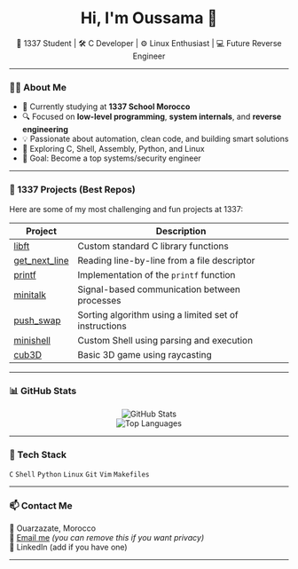 <h1 align="center">Hi, I'm Oussama 👋</h1>

<p align="center">
  🧠 1337 Student | 🛠️ C Developer | ⚙️ Linux Enthusiast | 💻 Future Reverse Engineer
</p>

---

### 👨‍💻 About Me
- 🏫 Currently studying at **1337 School Morocco**
- 🔍 Focused on **low-level programming**, **system internals**, and **reverse engineering**
- 💡 Passionate about automation, clean code, and building smart solutions
- 🧪 Exploring C, Shell, Assembly, Python, and Linux
- 🎯 Goal: Become a top systems/security engineer

---

### 🚀 1337 Projects (Best Repos)
Here are some of my most challenging and fun projects at 1337:

| Project | Description |
|--------|-------------|
| [libft](https://github.com/OB4413/libft) | Custom standard C library functions |
| [get_next_line](https://github.com/OB4413/get_next_line) | Reading line-by-line from a file descriptor |
| [printf](https://github.com/OB4413/ft_printf) | Implementation of the `printf` function |
| [minitalk](https://github.com/OB4413/minitalk) | Signal-based communication between processes |
| [push_swap](https://github.com/OB4413/push_swap) | Sorting algorithm using a limited set of instructions |
| [minishell](https://github.com/OB4413/minishell) | Custom Shell using parsing and execution |
| [cub3D](https://github.com/OB4413/cub3d) | Basic 3D game using raycasting |

---

### 📊 GitHub Stats
<p align="center">
  <img src="https://github-readme-stats.vercel.app/api?username=OB4413&show_icons=true&theme=tokyonight" alt="GitHub Stats" />
  <br>
  <img src="https://github-readme-stats.vercel.app/api/top-langs/?username=OB4413&layout=compact&theme=tokyonight" alt="Top Languages" />
</p>

---

### 🧠 Tech Stack
`C` `Shell` `Python` `Linux` `Git` `Vim` `Makefiles`

---

### 📫 Contact Me
📍 Ouarzazate, Morocco  
📧 [Email me](mailto:your-email@example.com) *(you can remove this if you want privacy)*  
📎 LinkedIn (add if you have one)

---
